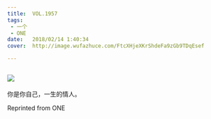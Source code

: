 ```yaml
---
title:	VOL.1957
tags:
 - 一个
 - ONE
date:	2018/02/14 1:40:34
cover:	http://image.wufazhuce.com/FtcXHjeXKrShdeFa9zGb9TDqEsef

---
```

![](http://image.wufazhuce.com/FtcXHjeXKrShdeFa9zGb9TDqEsef)
---

你是你自己，一生的情人。
 
Reprinted from ONE

